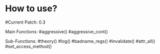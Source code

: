 # How to use?
#Current Patch: 0.3

Main Functions:
#aggressive()
#aggressive_cont()

Sub-Functions:
#theory()
#log()
#badname_regs()
#invalidate()
#attr_all()
#set_access_method()